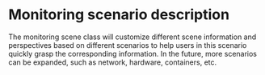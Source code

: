 # Monitoring scenario description

The monitoring scene class will customize different scene information and perspectives based on different scenarios to help users in this scenario quickly grasp the corresponding information. In the future, more scenarios can be expanded, such as network, hardware, containers, etc.